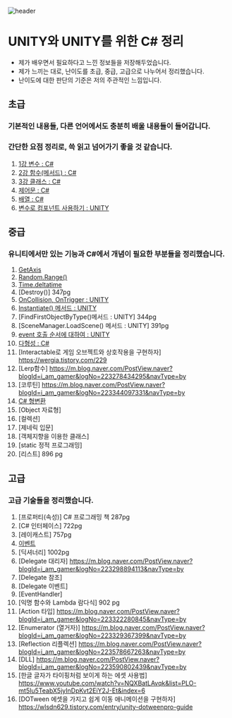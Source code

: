 ![header](https://capsule-render.vercel.app/api?type=wave&color=auto&height=300&section=header&text=UNITY%20and%20CSharp&fontSize=90)
# UNITY와 UNITY를 위한 C# 정리
- 제가 배우면서 필요하다고 느낀 정보들을 저장해두었습니다.
- 제가 느끼는 대로, 난이도를 초급, 중급, 고급으로 나누어서 정리했습니다.
- 난이도에 대한 판단의 기준은 저의 주관적인 느낌입니다.

## 초급
### 기본적인 내용들, 다른 언어에서도 충분히 배울 내용들이 들어갑니다.
### 간단한 요점 정리로, 쓱 읽고 넘어가기 좋을 것 같습니다.
1. [1강 변수 : C#](./초급/1강%20변수/Variable.md)
2. [2강 함수(메서드) : C#](./초급/2강%20함수/method.md)
3. [3강 클래스 : C#](./초급/3강%20클래스/class.md)
4. [제어문 : C#](./초급/4강%20제어문/control.md)
5. [배열 : C#](./초급/5강%20배열/Array.md)
6. [변수로 컴포넌트 사용하기 : UNITY](./초급/6강%20컴포넌트/control.md)
## 중급
### 유니티에서만 있는 기능과 C#에서 개념이 필요한 부분들을 정리했습니다.
1. [GetAxis](./중급/1강%20GetAxis/GetAxis.md)
2. [Random.Range()](./중급/2강%20Random.Range()/RandomRANGE.md)
3. [Time.deltatime](https://m.blog.naver.com/i_am_gamer/223276503884?recommendTrackingCode=2)
4. [Destroy()] 347pg
5. [OnCollision, OnTrigger : UNITY](./중급/5강%20OnCollision,%20OnTrigger/OnCollision,%20OnTrigger.md)
6. [Instantiate() 메서드 : UNITY](./중급/6강%20Instantiate()/Instantiate().md)
7. [FindFirstObjectByType()메서드 : UNITY] 344pg
8. [SceneManager.LoadScene() 메서드 : UNITY] 391pg
9. [event 호출 순서에 대하여 : UNITY](./중급/9강%20event%20호출%20순서/event.md)
10. [다형성 : C#](./중급/10강%20다형성/Instantiate().md)
11. [Interactable로 게임 오브젝트와 상호작용을 구현하자] https://wergia.tistory.com/229
12. [Lerp함수] https://m.blog.naver.com/PostView.naver?blogId=i_am_gamer&logNo=223278434295&navType=by
13. [코루틴] https://m.blog.naver.com/PostView.naver?blogId=i_am_gamer&logNo=223344097331&navType=by
14. [C# 형변환](./중급/15강%20CSharp%20형변환/formchange.md)
15. [Object 자료형]
16. [컬렉션]
17. [제네릭 입문]
18. [객체지향을 이용한 클래스]
19. [static 정적 프로그래밍]
20. [리스트] 896 pg

## 고급
### 고급 기술들을 정리했습니다.
1. [프로퍼티(속성)] C# 프로그래밍 책 287pg
2. [C# 인터페이스] 722pg
3. [레이캐스트] 757pg
4. [이벤트](./고급/4강%20이벤트/Event.md)
5. [딕셔너리] 1002pg
6. [Delegate 대리자] https://m.blog.naver.com/PostView.naver?blogId=i_am_gamer&logNo=223298894113&navType=by
7. [Delegate 참조]
8. [Delegate 이벤트]
9.  [EventHandler]
10. [익명 함수와 Lambda 람다식] 902 pg
11. [Action 타입] https://m.blog.naver.com/PostView.naver?blogId=i_am_gamer&logNo=223322280845&navType=by
12. [Enumerator (열거자)] https://m.blog.naver.com/PostView.naver?blogId=i_am_gamer&logNo=223329367399&navType=by
13. [Reflection 리플렉션] https://m.blog.naver.com/PostView.naver?blogId=i_am_gamer&logNo=223578667263&navType=by
14. [DLL] https://m.blog.naver.com/PostView.naver?blogId=i_am_gamer&logNo=223590802439&navType=by
15. [한글 글자가 타이핑처럼 보이게 하는 에셋 사용법] https://www.youtube.com/watch?v=NQXBatLAvqk&list=PLO-mt5Iu5TeabX5jyInDpKvt2EiY2J-Et&index=6
16. [DOTween 에셋을 가지고 쉽게 이동 애니메이션을 구현하자] https://wlsdn629.tistory.com/entry/unity-dotweenpro-guide